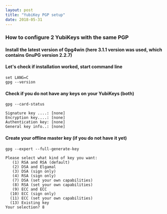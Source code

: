 ```yaml
---
layout: post
title: "YubiKey PGP setup"
date: 2018-05-31
---
```


### How to configure 2 YubiKeys with the same PGP

#### Install the latest version of Gpg4win (here 3.1.1 version was used, which contains GnuPG version 2.2.7)

#### Let's check if installation worked, start command line

```
set LANG=C
gpg --version
```

#### Check if you do not have any keys on your YubiKeys (both)

```
gpg --card-status

Signature key ....: [none]
Encryption key....: [none]
Authentication key: [none]
General key info..: [none]
```

#### Create your offline master key (if you do not have it yet)

```
gpg --expert --full-generate-key

Please select what kind of key you want:
   (1) RSA and RSA (default)
   (2) DSA and Elgamal
   (3) DSA (sign only)
   (4) RSA (sign only)
   (7) DSA (set your own capabilities)
   (8) RSA (set your own capabilities)
   (9) ECC and ECC
  (10) ECC (sign only)
  (11) ECC (set your own capabilities)
  (13) Existing key
Your selection? 8
```